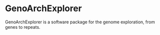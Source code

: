 # GenoArchExplorer
GenoArchExplorer is a software package for the genome exploration, from genes to repeats. 
